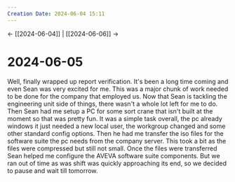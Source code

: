```yaml
---
Creation Date: 2024-06-04 15:11
---
```


<- [[2024-06-04]] | [[2024-06-06]]  ->

# 2024-06-05
Well, finally wrapped up report verification. It's been a long time coming and
even Sean was very excited for me. This was a major chunk of work needed to be
done for the company that employed us. Now that Sean is tackling the engineering
unit side of things, there wasn't a whole lot left for me to do. Then Sean had
me setup a PC for some sort crane that isn't built at the moment so that was
pretty fun. It was a simple task overall, the pc already windows it just needed
a new local user, the workgroup changed and some other standard config options.
Then he had me transfer the iso files for the software suite the pc needs from
the company server. This took a bit as the files were compressed but still not
small. Once the files were transferred Sean helped me configure the AVEVA
software suite components. But we ran out of time as was shift was quickly
approaching its end, so we decided to pause and wait till tomorrow.
